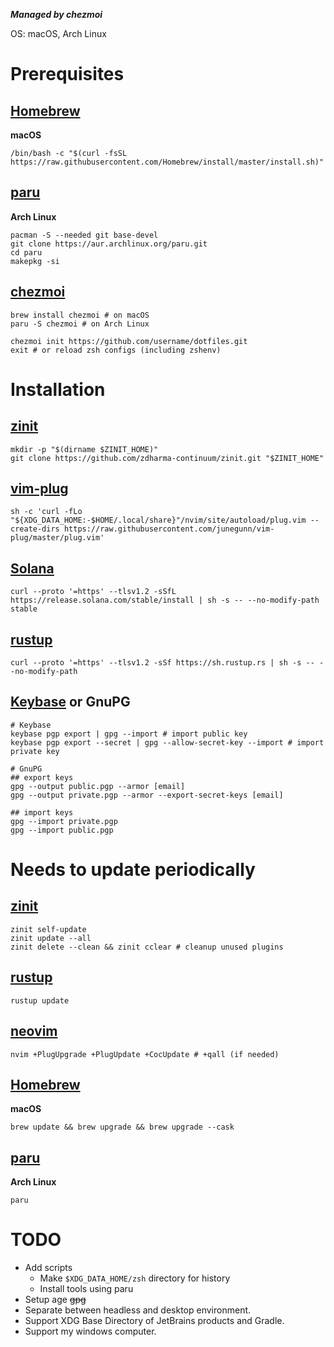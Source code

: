 ***Managed by chezmoi***

OS: macOS, Arch Linux

# Prerequisites

## [Homebrew](https://brew.sh)
**macOS**
```shell
/bin/bash -c "$(curl -fsSL https://raw.githubusercontent.com/Homebrew/install/master/install.sh)"
```

## [paru](https://github.com/Morganamilo/paru)
**Arch Linux**
```shell
pacman -S --needed git base-devel
git clone https://aur.archlinux.org/paru.git
cd paru
makepkg -si
```

## [chezmoi](https://www.chezmoi.io)
```shell
brew install chezmoi # on macOS
paru -S chezmoi # on Arch Linux

chezmoi init https://github.com/username/dotfiles.git
exit # or reload zsh configs (including zshenv)
```

# Installation
## [zinit](https://github.com/zdharma-continuum/zinit.git)
```shell
mkdir -p "$(dirname $ZINIT_HOME)"
git clone https://github.com/zdharma-continuum/zinit.git "$ZINIT_HOME"
```

## [vim-plug](https://github.com/junegunn/vim-plug)
```shell
sh -c 'curl -fLo "${XDG_DATA_HOME:-$HOME/.local/share}"/nvim/site/autoload/plug.vim --create-dirs https://raw.githubusercontent.com/junegunn/vim-plug/master/plug.vim'
```

## [Solana](https://solana.com)
```shell
curl --proto '=https' --tlsv1.2 -sSfL https://release.solana.com/stable/install | sh -s -- --no-modify-path stable
```

## [rustup](https://rustup.rs)
```shell
curl --proto '=https' --tlsv1.2 -sSf https://sh.rustup.rs | sh -s -- --no-modify-path
```

## [Keybase](https://keybase.io) or GnuPG
```shell
# Keybase
keybase pgp export | gpg --import # import public key
keybase pgp export --secret | gpg --allow-secret-key --import # import private key

# GnuPG
## export keys
gpg --output public.pgp --armor [email]
gpg --output private.pgp --armor --export-secret-keys [email]

## import keys
gpg --import private.pgp
gpg --import public.pgp
```

# Needs to update periodically

## [zinit](https://github.com/zdharma/zinit)
```shell
zinit self-update
zinit update --all
zinit delete --clean && zinit cclear # cleanup unused plugins
```

## [rustup](https://rustup.rs)
```shell
rustup update
```

## [neovim](https://github.com/neovim/neovim)
```shell
nvim +PlugUpgrade +PlugUpdate +CocUpdate # +qall (if needed)
```

## [Homebrew](https://brew.sh)
**macOS**
```shell
brew update && brew upgrade && brew upgrade --cask
```

## [paru](https://github.com/Morganamilo/paru)
**Arch Linux**
```shell
paru
```

# TODO
- Add scripts
    - Make `$XDG_DATA_HOME/zsh` directory for history
    - Install tools using paru
- Setup age ~~gpg~~
- Separate between headless and desktop environment.
- Support XDG Base Directory of JetBrains products and Gradle.
- Support my windows computer.
